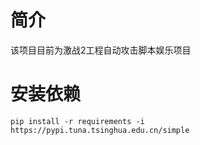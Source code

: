 # 简介
该项目目前为激战2工程自动攻击脚本娱乐项目

# 安装依赖
```
pip install -r requirements -i https://pypi.tuna.tsinghua.edu.cn/simple
```
